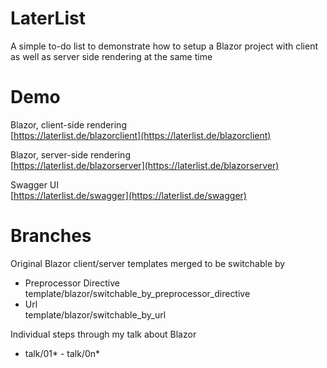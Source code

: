 # LaterList

A simple to-do list to demonstrate how to setup a Blazor project with client as well as server side rendering at the same time

# Demo

Blazor, client-side rendering<br />[https://laterlist.de/blazorclient](https://laterlist.de/blazorclient)

Blazor, server-side rendering<br />[https://laterlist.de/blazorserver](https://laterlist.de/blazorserver)

Swagger UI<br />[https://laterlist.de/swagger](https://laterlist.de/swagger)

# Branches

Original Blazor client/server templates merged to be switchable by

* Preprocessor Directive<br />template/blazor/switchable_by_preprocessor_directive
* Url<br />template/blazor/switchable_by_url

Individual steps through my talk about Blazor

* talk/01* - talk/0n*